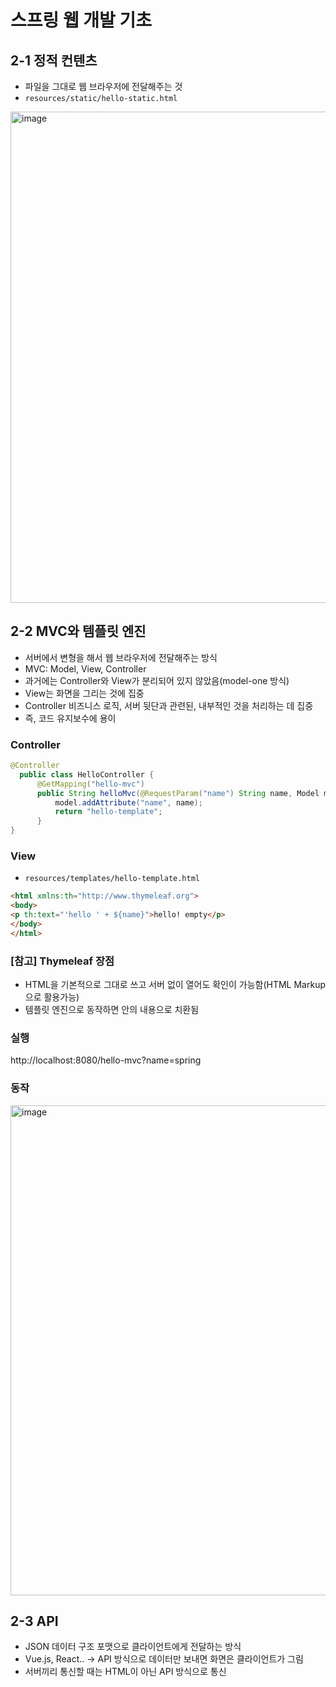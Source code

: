 # 스프링 웹 개발 기초
## 2-1 정적 컨텐츠
- 파일을 그대로 웹 브라우저에 전달해주는 것
- `resources/static/hello-static.html`  
<img width="786" alt="image" src="https://user-images.githubusercontent.com/108309396/230120882-20abc241-ec52-4dc6-8e89-3d0ea47326fe.png">


## 2-2 MVC와 템플릿 엔진
- 서버에서 변형을 해서 웹 브라우저에 전달해주는 방식
- MVC: Model, View, Controller
- 과거에는 Controller와 View가 분리되어 있지 않았음(model-one 방식)
- View는 화면을 그리는 것에 집중
- Controller 비즈니스 로직, 서버 뒷단과 관련된, 내부적인 것을 처리하는 데 집중
- 즉, 코드 유지보수에 용이

### Controller
```java
@Controller
  public class HelloController {
      @GetMapping("hello-mvc")
      public String helloMvc(@RequestParam("name") String name, Model model) {
          model.addAttribute("name", name);
          return "hello-template";
      }
}
```

### View
- `resources/templates/hello-template.html`
```html
<html xmlns:th="http://www.thymeleaf.org">
<body>
<p th:text="'hello ' + ${name}">hello! empty</p>
</body>
</html>
```

### [참고] Thymeleaf 장점
- HTML을 기본적으로 그대로 쓰고 서버 없이 열어도 확인이 가능함(HTML Markup으로 활용가능)
- 템플릿 엔진으로 동작하면 안의 내용으로 치환됨

### 실행
http://localhost:8080/hello-mvc?name=spring

### 동작
<img width="784" alt="image" src="https://user-images.githubusercontent.com/108309396/230124012-17a2e8e2-c301-43eb-8ab5-95ba8b9fdaf3.png">



## 2-3 API
- JSON 데이터 구조 포맷으로 클라이언트에게 전달하는 방식
- Vue.js, React.. &rarr; API 방식으로 데이터만 보내면 화면은 클라이언트가 그림
- 서버끼리 통신할 때는 HTML이 아닌 API 방식으로 통신